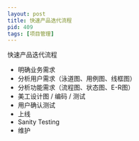 ```yaml
---
layout: post
title: 快速产品迭代流程
pid: 409
tags: [项目管理]
---
```


快速产品迭代流程

+ 明确业务需求
+ 分析用户需求（泳道图、用例图、线框图）
+ 分析功能需求（流程图、状态图、E-R图）
+ 美工设计图 / 编码 / 测试
+ 用户确认测试
+ 上线
+ Sanity Testing
+ 维护